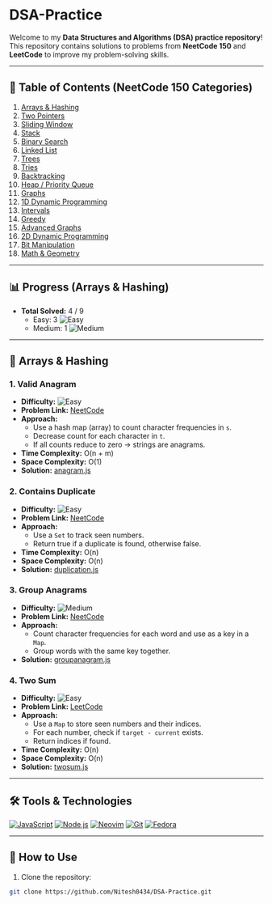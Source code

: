 # DSA-Practice

Welcome to my **Data Structures and Algorithms (DSA) practice repository**!  
This repository contains solutions to problems from **NeetCode 150** and **LeetCode** to improve my problem-solving skills.

---

## 📂 Table of Contents (NeetCode 150 Categories)

1. [Arrays & Hashing](#arrays--hashing)
2. [Two Pointers](#two-pointers)
3. [Sliding Window](#sliding-window)
4. [Stack](#stack)
5. [Binary Search](#binary-search)
6. [Linked List](#linked-list)
7. [Trees](#trees)
8. [Tries](#tries)
9. [Backtracking](#backtracking)
10. [Heap / Priority Queue](#heap--priority-queue)
11. [Graphs](#graphs)
12. [1D Dynamic Programming](#1d-dynamic-programming)
13. [Intervals](#intervals)
14. [Greedy](#greedy)
15. [Advanced Graphs](#advanced-graphs)
16. [2D Dynamic Programming](#2d-dynamic-programming)
17. [Bit Manipulation](#bit-manipulation)
18. [Math & Geometry](#math--geometry)

---

## 📊 Progress (Arrays & Hashing)
- **Total Solved:** 4 / 9  
  - Easy: 3 ![Easy](https://img.shields.io/badge/Easy-3-brightgreen)  
  - Medium: 1 ![Medium](https://img.shields.io/badge/Medium-1-yellow)

---

## 🧩 Arrays & Hashing

### 1. Valid Anagram
- **Difficulty:** ![Easy](https://img.shields.io/badge/Difficulty-Easy-brightgreen)
- **Problem Link:** [NeetCode](https://neetcode.io/problems/is-anagram?list=neetcode150)
- **Approach:**  
  - Use a hash map (array) to count character frequencies in `s`.  
  - Decrease count for each character in `t`.  
  - If all counts reduce to zero → strings are anagrams.  
- **Time Complexity:** O(n + m)  
- **Space Complexity:** O(1)  
- **Solution:** [anagram.js](./Arrays/anagram.js)

### 2. Contains Duplicate
- **Difficulty:** ![Easy](https://img.shields.io/badge/Difficulty-Easy-brightgreen)
- **Problem Link:** [NeetCode](https://neetcode.io/problems/duplicate-integer?list=neetcode150)
- **Approach:**  
  - Use a `Set` to track seen numbers.  
  - Return true if a duplicate is found, otherwise false.  
- **Time Complexity:** O(n)  
- **Space Complexity:** O(n)  
- **Solution:** [duplication.js](./Arrays/duplication.js)

### 3. Group Anagrams
- **Difficulty:** ![Medium](https://img.shields.io/badge/Difficulty-Medium-yellow)
- **Problem Link:** [NeetCode](https://neetcode.io/problems/group-anagrams?list=neetcode150)
- **Approach:**  
  - Count character frequencies for each word and use as a key in a `Map`.  
  - Group words with the same key together.  
- **Solution:** [groupanagram.js](./Arrays/groupanagram.js)

### 4. Two Sum
- **Difficulty:** ![Easy](https://img.shields.io/badge/Difficulty-Easy-brightgreen)
- **Problem Link:** [LeetCode](https://leetcode.com/problems/two-sum/)
- **Approach:**  
  - Use a `Map` to store seen numbers and their indices.  
  - For each number, check if `target - current` exists.  
  - Return indices if found.  
- **Time Complexity:** O(n)  
- **Space Complexity:** O(n)  
- **Solution:** [twosum.js](./Arrays/twosum.js)

---

## 🛠️ Tools & Technologies
[![JavaScript](https://img.shields.io/badge/JavaScript-F7DF1E?style=for-the-badge&logo=javascript&logoColor=black)](https://developer.mozilla.org/en-US/docs/Web/JavaScript)
[![Node.js](https://img.shields.io/badge/Node.js-339933?style=for-the-badge&logo=node.js&logoColor=white)](https://nodejs.org/)
[![Neovim](https://img.shields.io/badge/Neovim-57A143?style=for-the-badge&logo=neovim&logoColor=white)](https://neovim.io/)
[![Git](https://img.shields.io/badge/Git-F05032?style=for-the-badge&logo=git&logoColor=white)](https://git-scm.com/)
[![Fedora](https://img.shields.io/badge/Fedora-294172?style=for-the-badge&logo=fedora&logoColor=white)](https://getfedora.org/)

---

## 📌 How to Use

1. Clone the repository:

```bash
git clone https://github.com/Nitesh0434/DSA-Practice.git
